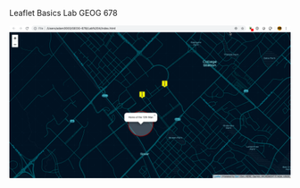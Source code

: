 Leaflet Basics Lab
GEOG 678

![Screenshot 1](https://github.com/admptmn/GEOG-678/blob/master/Lab%204/Screenshots/Adam's%20App.png)


